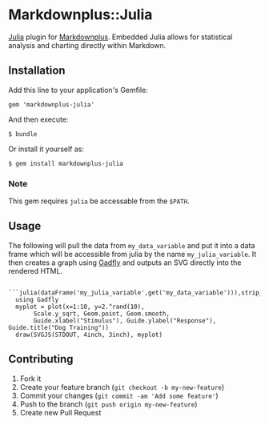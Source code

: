 # Markdownplus::Julia

[Julia](http://julialang.org) plugin for [Markdownplus](https://github.com/cpetersen/markdownplus). Embedded Julia allows for statistical analysis and charting directly within Markdown.

## Installation

Add this line to your application's Gemfile:

    gem 'markdownplus-julia'

And then execute:

    $ bundle

Or install it yourself as:

    $ gem install markdownplus-julia

### Note

This gem requires `julia` be accessable from the `$PATH`.

## Usage

The following will pull the data from `my_data_variable` and put it into a data frame which will be accessible from julia by the name `my_julia_variable`. It then creates a graph using [Gadfly](https://github.com/dcjones/Gadfly.jl) and outputs an SVG directly into the rendered HTML.

```
  ```julia(dataFrame('my_julia_variable',get('my_data_variable'))),strip_whitespace(),raw()
  using Gadfly
  myplot = plot(x=1:10, y=2.^rand(10),
       Scale.y_sqrt, Geom.point, Geom.smooth,
       Guide.xlabel("Stimulus"), Guide.ylabel("Response"), Guide.title("Dog Training"))
  draw(SVGJS(STDOUT, 4inch, 3inch), myplot)
```

## Contributing

1. Fork it
2. Create your feature branch (`git checkout -b my-new-feature`)
3. Commit your changes (`git commit -am 'Add some feature'`)
4. Push to the branch (`git push origin my-new-feature`)
5. Create new Pull Request
